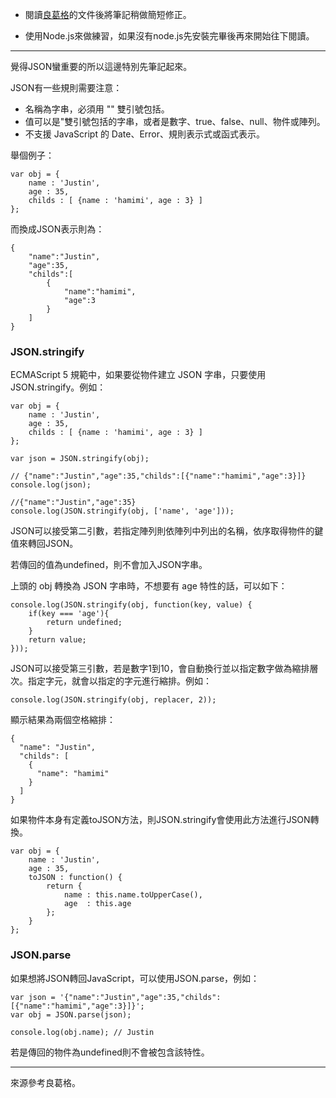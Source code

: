 - 閱讀[良葛格](https://openhome.cc/Gossip/ECMAScript/JSON.html)的文件後將筆記稍做簡短修正。

- 使用Node.js來做練習，如果沒有node.js先安裝完畢後再來開始往下閱讀。

***

覺得JSON蠻重要的所以這邊特別先筆記起來。

JSON有一些規則需要注意：

- 名稱為字串，必須用 "" 雙引號包括。
- 值可以是"雙引號包括的字串，或者是數字、true、false、null、物件或陣列。
- 不支援 JavaScript 的 Date、Error、規則表示式或函式表示。

舉個例子：

```
var obj = {
    name : 'Justin',
    age : 35,
    childs : [ {name : 'hamimi', age : 3} ]
};
```

而換成JSON表示則為：

```
{
    "name":"Justin",
    "age":35,
    "childs":[
        {
            "name":"hamimi",
            "age":3
        }
    ]
}
```

### JSON.stringify

ECMAScript 5 規範中，如果要從物件建立 JSON 字串，只要使用 JSON.stringify。例如：

```
var obj = {
    name : 'Justin',
    age : 35,
    childs : [ {name : 'hamimi', age : 3} ]
};

var json = JSON.stringify(obj);

// {"name":"Justin","age":35,"childs":[{"name":"hamimi","age":3}]}
console.log(json);

//{"name":"Justin","age":35}
console.log(JSON.stringify(obj, ['name', 'age']));
```

JSON可以接受第二引數，若指定陣列則依陣列中列出的名稱，依序取得物件的鍵值來轉回JSON。

若傳回的值為undefined，則不會加入JSON字串。

上頭的 obj 轉換為 JSON 字串時，不想要有 age 特性的話，可以如下：

```
console.log(JSON.stringify(obj, function(key, value) {
    if(key === 'age'){
        return undefined;
    } 
    return value;
})); 
```

JSON可以接受第三引數，若是數字1到10，會自動換行並以指定數字做為縮排層次。指定字元，就會以指定的字元進行縮排。例如：

`console.log(JSON.stringify(obj, replacer, 2));`

顯示結果為兩個空格縮排：

```
{
  "name": "Justin",
  "childs": [
    {
      "name": "hamimi"
    }
  ]
}
```

如果物件本身有定義toJSON方法，則JSON.stringify會使用此方法進行JSON轉換。

```
var obj = {
    name : 'Justin',
    age : 35,
    toJSON : function() {
        return {
            name : this.name.toUpperCase(), 
            age  : this.age
        };
    }
};
```

### JSON.parse

如果想將JSON轉回JavaScript，可以使用JSON.parse，例如：

```
var json = '{"name":"Justin","age":35,"childs":[{"name":"hamimi","age":3}]}';
var obj = JSON.parse(json);

console.log(obj.name); // Justin
```

若是傳回的物件為undefined則不會被包含該特性。

***

來源參考良葛格。
